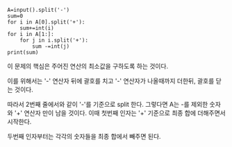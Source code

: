 ```
A=input().split('-')
sum=0
for i in A[0].split('+'):
    sum+=int(i)
for i in A[1:]:
    for j in i.split('+'):
        sum -=int(j)
print(sum)
```
이 문제의 핵심은 주어진 연산의 최소값을 구하도록 하는 것이다.

이를 위해서는 '-' 연산자 뒤에 괄호를 치고 '-' 연산자가 나올때까지 더한뒤, 괄호를 닫는 것이다.

따라서 2번째 줄에서와 같이 '-'를 기준으로 split 한다. 그렇다면 A는 -를 제외한 숫자와 '+' 연산자 만이 남을 것이다. 이때 첫번째 인자는 '+' 기준으로 최종 합에 더해주면서 시작한다.

두번째 인자부터는 각각의 숫자들을 최종 합에서 빼주면 된다.